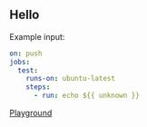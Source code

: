 <a id="hello"></a>
## Hello

Example input:

```yaml
on: push
jobs:
  test:
    runs-on: ubuntu-latest
    steps:
      - run: echo ${{ unknown }}
```

[Playground](https://rhysd.github.io/actionlint/#THIS_URL_WILL_BE_UPDATED)
